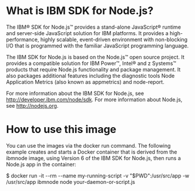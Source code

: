 # What is IBM SDK for Node.js?

The IBM® SDK for Node.js™ provides a stand-alone JavaScript® runtime and server-side JavaScript solution for IBM platforms. It provides a high-performance, highly scalable, event-driven environment with non-blocking I/O that is programmed with the familiar JavaScript programming language.

The IBM SDK for Node.js is based on the Node.js™ open source project. It provides a compatible solution for IBM Power™, Intel® and z Systems™ products that require Node.js functionality and package management. It also packages additional features including the diagnostic tools Node Application Metrics (also known as appmetrics) and node-report.

For more information about the IBM SDK for Node.js, see http://developer.ibm.com/node/sdk. For more information about Node.js, see http://nodejs.org.

# How to use this image

You can use the images via the docker run command. The following example creates and starts a Docker container that is derived from the ibmnode image, using Version 6 of the IBM SDK for Node.js, then runs a Node.js app in the container:

$ docker run -it --rm --name my-running-script -v "$PWD":/usr/src/app -w /usr/src/app ibmnode node your-daemon-or-script.js
